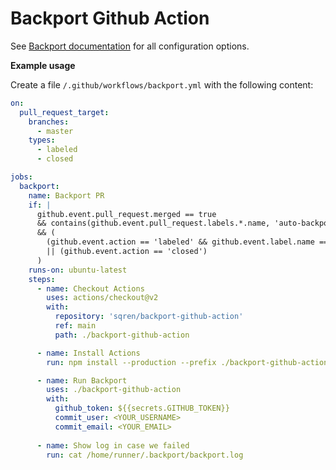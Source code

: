 # Backport Github Action

See [Backport documentation](https://github.com/sqren/backport) for all configuration options.

**Example usage**

Create a file `/.github/workflows/backport.yml` with the following content:

```yml
on:
  pull_request_target:
    branches:
      - master
    types:
      - labeled
      - closed

jobs:
  backport:
    name: Backport PR
    if: |
      github.event.pull_request.merged == true
      && contains(github.event.pull_request.labels.*.name, 'auto-backport')
      && (
        (github.event.action == 'labeled' && github.event.label.name == 'auto-backport')
        || (github.event.action == 'closed')
      )
    runs-on: ubuntu-latest
    steps:
      - name: Checkout Actions
        uses: actions/checkout@v2
        with:
          repository: 'sqren/backport-github-action'
          ref: main
          path: ./backport-github-action

      - name: Install Actions
        run: npm install --production --prefix ./backport-github-action

      - name: Run Backport
        uses: ./backport-github-action
        with:
          github_token: ${{secrets.GITHUB_TOKEN}}
          commit_user: <YOUR_USERNAME>
          commit_email: <YOUR_EMAIL>
          
      - name: Show log in case we failed
        run: cat /home/runner/.backport/backport.log
          
```
